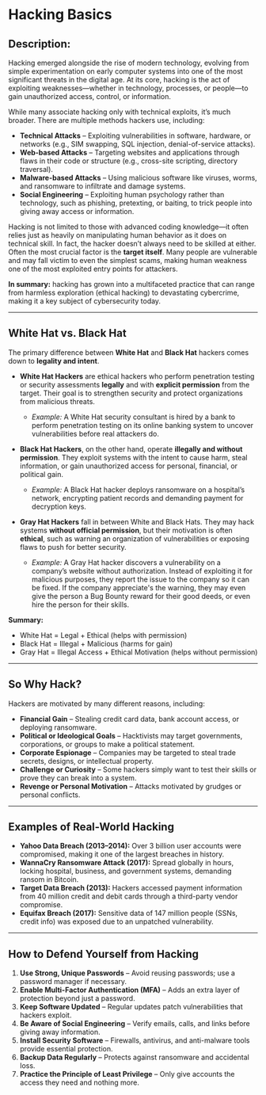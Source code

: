 # Hacking Basics  

## Description:  

Hacking emerged alongside the rise of modern technology, evolving from simple experimentation on early computer systems into one of the most significant threats in the digital age. At its core, hacking is the act of exploiting weaknesses—whether in technology, processes, or people—to gain unauthorized access, control, or information.  

While many associate hacking only with technical exploits, it’s much broader. There are multiple methods hackers use, including:  

- **Technical Attacks** – Exploiting vulnerabilities in software, hardware, or networks (e.g., SIM swapping, SQL injection, denial-of-service attacks).  
- **Web-based Attacks** – Targeting websites and applications through flaws in their code or structure (e.g., cross-site scripting, directory traversal).  
- **Malware-based Attacks** – Using malicious software like viruses, worms, and ransomware to infiltrate and damage systems.  
- **Social Engineering** – Exploiting human psychology rather than technology, such as phishing, pretexting, or baiting, to trick people into giving away access or information.  

Hacking is not limited to those with advanced coding knowledge—it often relies just as heavily on manipulating human behavior as it does on technical skill. In fact, the hacker doesn’t always need to be skilled at either. Often the most crucial factor is the **target itself**. Many people are vulnerable and may fall victim to even the simplest scams, making human weakness one of the most exploited entry points for attackers.  

**In summary:** hacking has grown into a multifaceted practice that can range from harmless exploration (ethical hacking) to devastating cybercrime, making it a key subject of cybersecurity today.  

---

## White Hat vs. Black Hat

The primary difference between **White Hat** and **Black Hat** hackers comes down to **legality and intent**.  

- **White Hat Hackers** are ethical hackers who perform penetration testing or security assessments **legally** and with **explicit permission** from the target. Their goal is to strengthen security and protect organizations from malicious threats.  
  - *Example:* A White Hat security consultant is hired by a bank to perform penetration testing on its online banking system to uncover vulnerabilities before real attackers do.  

- **Black Hat Hackers**, on the other hand, operate **illegally and without permission**. They exploit systems with the intent to cause harm, steal information, or gain unauthorized access for personal, financial, or political gain.  
  - *Example:* A Black Hat hacker deploys ransomware on a hospital’s network, encrypting patient records and demanding payment for decryption keys.  

- **Gray Hat Hackers** fall in between White and Black Hats. They may hack systems **without official permission**, but their motivation is often **ethical**, such as warning an organization of vulnerabilities or exposing flaws to push for better security.  
  - *Example:* A Gray Hat hacker discovers a vulnerability on a company’s website without authorization. Instead of exploiting it for malicious purposes, they report the issue to the company so it can be fixed. If the company appreciate's the warning, they may even give the person a Bug Bounty reward for their good deeds, or even hire the person for their skills.

**Summary:**  
- White Hat = Legal + Ethical (helps with permission)  
- Black Hat = Illegal + Malicious (harms for gain)  
- Gray Hat = Illegal Access + Ethical Motivation (helps without permission)  

---

## So Why Hack?  

Hackers are motivated by many different reasons, including:  
- **Financial Gain** – Stealing credit card data, bank account access, or deploying ransomware.  
- **Political or Ideological Goals** – Hacktivists may target governments, corporations, or groups to make a political statement.  
- **Corporate Espionage** – Companies may be targeted to steal trade secrets, designs, or intellectual property.  
- **Challenge or Curiosity** – Some hackers simply want to test their skills or prove they can break into a system.  
- **Revenge or Personal Motivation** – Attacks motivated by grudges or personal conflicts.  

---

## Examples of Real-World Hacking  

- **Yahoo Data Breach (2013–2014):** Over 3 billion user accounts were compromised, making it one of the largest breaches in history.  
- **WannaCry Ransomware Attack (2017):** Spread globally in hours, locking hospital, business, and government systems, demanding ransom in Bitcoin.  
- **Target Data Breach (2013):** Hackers accessed payment information from 40 million credit and debit cards through a third-party vendor compromise.  
- **Equifax Breach (2017):** Sensitive data of 147 million people (SSNs, credit info) was exposed due to an unpatched vulnerability.  

---

## How to Defend Yourself from Hacking  

1. **Use Strong, Unique Passwords** – Avoid reusing passwords; use a password manager if necessary.  
2. **Enable Multi-Factor Authentication (MFA)** – Adds an extra layer of protection beyond just a password.  
3. **Keep Software Updated** – Regular updates patch vulnerabilities that hackers exploit.  
4. **Be Aware of Social Engineering** – Verify emails, calls, and links before giving away information.  
5. **Install Security Software** – Firewalls, antivirus, and anti-malware tools provide essential protection.  
6. **Backup Data Regularly** – Protects against ransomware and accidental loss.  
7. **Practice the Principle of Least Privilege** – Only give accounts the access they need and nothing more.  


